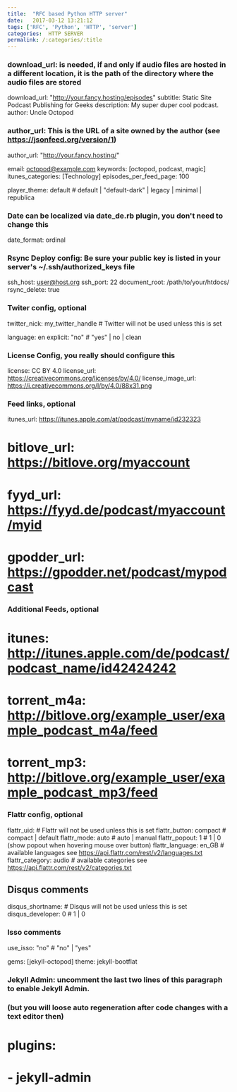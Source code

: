 ```yaml
---
title:  "RFC based Python HTTP server"
date:   2017-03-12 13:21:12
tags: ['RFC', 'Python', 'HTTP', 'server']
categories:  HTTP SERVER
permalink: /:categories/:title
---
```




### download_url: is needed, if and only if audio files are hosted in a different location, it is the path of the directory where the audio files are stored
download_url: "http://your.fancy.hosting/episodes"
subtitle: Static Site Podcast Publishing for Geeks
description: My super duper cool podcast.
author: Uncle Octopod

### author_url: This is the URL of a site owned by the author (see https://jsonfeed.org/version/1)
author_url: "http://your.fancy.hosting/"

email: octopod@example.com
keywords: [octopod, podcast, magic]
itunes_categories: [Technology]
episodes_per_feed_page: 100

player_theme: default # default | "default-dark" | legacy | minimal | republica

### Date can be localized via date_de.rb plugin, you don't need to change this
date_format: ordinal

### Rsync Deploy config: Be sure your public key is listed in your server's ~/.ssh/authorized_keys file
ssh_host: user@host.org
ssh_port: 22
document_root: /path/to/your/htdocs/
rsync_delete: true

### Twiter config, optional
twitter_nick: my_twitter_handle # Twitter will not be used unless this is set

language: en
explicit: "no" # "yes" | no | clean

### License Config, you really should configure this
license: CC BY 4.0
license_url: https://creativecommons.org/licenses/by/4.0/
license_image_url: https://i.creativecommons.org/l/by/4.0/88x31.png

### Feed links, optional
itunes_url: https://itunes.apple.com/at/podcast/myname/id232323
# bitlove_url: https://bitlove.org/myaccount
# fyyd_url: https://fyyd.de/podcast/myaccount/myid
# gpodder_url: https://gpodder.net/podcast/mypodcast

### Additional Feeds, optional
#  itunes: http://itunes.apple.com/de/podcast/podcast_name/id42424242
#  torrent_m4a: http://bitlove.org/example_user/example_podcast_m4a/feed
#  torrent_mp3: http://bitlove.org/example_user/example_podcast_mp3/feed

### Flattr config, optional
flattr_uid: # Flattr will not be used unless this is set
flattr_button: compact # compact | default
flattr_mode: auto # auto | manual
flattr_popout:  1 # 1 | 0 (show popout when hovering mouse over button)
flattr_language: en_GB # available languages see https://api.flattr.com/rest/v2/languages.txt
flattr_category: audio # available categories see https://api.flattr.com/rest/v2/categories.txt

## Disqus comments
disqus_shortname: # Disqus will not be used unless this is set
disqus_developer: 0 # 1 | 0

### Isso comments
use_isso: "no" # "no" | "yes"

gems: [jekyll-octopod]
theme: jekyll-bootflat

### Jekyll Admin: uncomment the last two lines of this paragraph to enable Jekyll Admin.
### (but you will loose auto regeneration after code changes with a text editor then)
# plugins:
#  - jekyll-admin